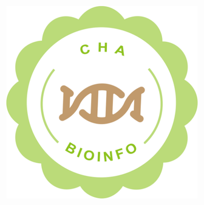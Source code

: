 <!-- README.md is generated from README.Rmd. Please edit that file -->
<!-- # yanpd01 -->
<!-- badges: start -->
<!-- badges: end -->

![](figs/CHA.png)
